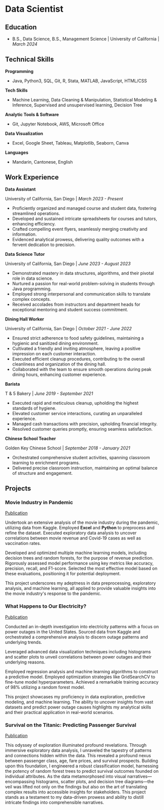 # Data Scientist

## Education						       		
- B.S., Data Science, B.S., Management Science | University of California | _March 2024_		        		

## Technical Skills
**Programming**
- Java, Python3, SQL, Git, R, Stata, MATLAB, JavaScript, HTML/CSS
  
**Tech Skills**
  - Machine Learning, Data Cleaning & Manipulation, Statistical Modeling & Inference, Supervised and unsupervised learning, Decision Tree

**Analytic Tools & Software**
- Git, Jupyter Notebook, AWS, Microsoft Office
  
**Data Visualization** 
- Excel, Google Sheet, Tableau, Matplotlib, Seaborn, Canva

**Languages**
- Mandarin, Cantonese, English


## Work Experience

**Data Assistant**

University of California, San Diego | _March 2023 - Present_

- Proficiently organized and managed course and student data, fostering streamlined operations.
- Developed and sustained intricate spreadsheets for courses and tutors, enhancing efficiency.
- Crafted compelling event flyers, seamlessly merging creativity and information.
- Evidenced analytical prowess, delivering quality outcomes with a fervent dedication to precision.

  
**Data Science Tutor**

University of California, San Diego | _June 2023 - August 2023_

- Demonstrated mastery in data structures, algorithms, and their pivotal role in data science.
- Nurtured a passion for real-world problem-solving in students through Java programming.
- Employed strong interpersonal and communication skills to translate complex concepts.
- Received accolades from instructors and department heads for exceptional mentoring and student success commitment.

  
**Dining Hall Worker**

University of California, San Diego | _October 2021 - June 2022_

- Ensured strict adherence to food safety guidelines, maintaining a hygienic and sanitized dining environment.
- Cultivated a friendly and inviting atmosphere, leaving a positive impression on each customer interaction.
- Executed efficient cleanup procedures, contributing to the overall cleanliness and organization of the dining hall.
- Collaborated with the team to ensure smooth operations during peak dining hours, enhancing customer experience.

**Barista**

T & 5 Bakery | _June 2019 - September 2021_

- Executed rapid and meticulous cleanup, upholding the highest standards of hygiene.
- Elevated customer service interactions, curating an unparalleled experience.
- Managed cash transactions with precision, upholding financial integrity.
- Resolved customer queries promptly, ensuring seamless satisfaction.
  
**Chinese School Teacher**

Golden Key Chinese School | _September 2018 - January 2021_

- Orchestrated comprehensive student activities, spanning classroom learning to enrichment programs.
- Delivered precise classroom instruction, maintaining an optimal balance of structure and engagement.


## Projects
### Movie Industry in Pandemic 

[Publication](link)

Undertook an extensive analysis of the movie industry during the pandemic, utilizing data from Kaggle. Employed **Excel** and **Python** to preprocess and refine the dataset. Executed exploratory data analysis to uncover correlations between movie revenue and Covid-19 cases as well as vaccination rates.

Developed and optimized multiple machine learning models, including decision trees and random forests, for the purpose of revenue prediction. Rigorously assessed model performance using key metrics like accuracy, precision, recall, and F1-score. Selected the most effective model based on these evaluations, positioning it for potential deployment.

This project underscores my adeptness in data preprocessing, exploratory analysis, and machine learning, all applied to provide valuable insights into the movie industry's response to the pandemic.


### What Happens to Our Electricity?
[Publication](link)

Conducted an in-depth investigation into electricity patterns with a focus on power outages in the United States. Sourced data from Kaggle and orchestrated a comprehensive analysis to discern outage patterns and underlying trends.

Leveraged advanced data visualization techniques including histograms and scatter plots to unveil correlations between power outages and their underlying reasons.

Employed regression analysis and machine learning algorithms to construct a predictive model. Employed optimization strategies like GridSearchCV to fine-tune model hyperparameters. Achieved a remarkable training accuracy of 98% utilizing a random forest model.

This project showcases my proficiency in data exploration, predictive modeling, and machine learning. The ability to uncover insights from vast datasets and predict power outage causes highlights my analytical skills and their practical application in real-world scenarios.

### Survival on the Titanic: Predicting Passenger Survival
[Publication](link)

This odyssey of exploration illuminated profound revelations. Through immersive exploratory data analysis, I unraveled the tapestry of patterns and connections hidden within the data. This revealed a profound nexus between passenger class, age, fare prices, and survival prospects. Building upon this foundation, I engineered a robust classification model, harnessing the potency of random forest trees to predict survival outcomes founded on individual attributes. As the data metamorphosed into visual narratives—encompassing histograms, scatter plots, and decision tree diagrams—the veil was lifted not only on the findings but also on the art of translating complex results into accessible insights for stakeholders. This project stands as a testament to my data-driven prowess and ability to distill intricate findings into comprehensible narratives.


